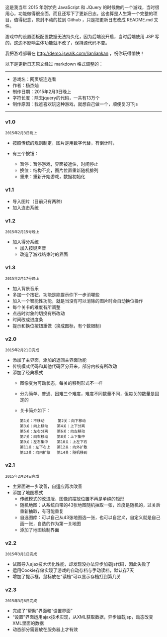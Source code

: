 
这是我当年 2015 年刚学完 JavaScript 和 JQuery 的时候做的一个游戏，当时很用心，功能做得很全面，而且还写下了更新日志。这也算是人生第一个完整的项目，值得纪念，原封不动的拉到 Github ，只是把更新日志改成 README.md 文件。

游戏中的设置面板配置数据无法持久化，因为后端没开启，当时后端使用 JSP 写的，这边不影响主体功能就不改了，保持源代码不变。

我把游戏部署在 http://demo.jswalk.com/lianliankan ，祝你玩得愉快！

以下是更新日志原文经过 markdown 格式调整的：

***

- 游戏名：网页版连连看
- 作者：杨杰灿
- 制作日期：2015年2月3日晚上
- 字符长度：除去jquery的代码，一共有13万个
- 制作原因：我爸喜欢玩这种游戏，就想自己做一个，顺便复习下js
	  
***

### v1.0

`2015年2月3日晚上`

- 按照传统的规则制定，图片是用数字代替，有倒计时，

- 有三个按钮：
	- 暂停：暂停游戏，界面被遮住，时间停止
	- 换位：结构不变，图片位置重新随机排列
	- 重来：重新开始游戏，数据初始化

### v1.1

- 导入图片（目前只有两种）
- 加入连击系统

### v1.2

`2015年2月15号晚上`

- 加入得分系统
	- 加入按键声音
	- 改造了游戏结束时的界面

### v1.3

`2015年2月17号晚上`

- 加入背景音乐
- 多加一个按钮，功能是能提示你下一步消哪些
- 加入一个智能性功能，就是当没有可以消除的图片时会自动换位操作
- 每个关卡的难度有所调整
- 点击时对象的切换有所改动
- 时间改成进度条
- 提示和换位按钮重做（换成图标，有个数限制）

### v2.0

`2015年2月21日完成`

- 添加了主界面，添加的返回主界面功能
- 传统模式代码和其他代码区分开来，部分内核有所改动
- 添加了经典模式
	- 图像变为可动状态，每关的移到形式不一样
	- 分为简单、普通、困难三个难度，难度不同数量不同，但每关的数量是固定的
	- 关卡简介如下：

		```
		第1关：不移动      第2关：向下移动
		第3关：向上移动    第4关：上下分离
		第5关：左右分离    第6关：向左移动
		第7关：向右移动    第8关：上下集中
		第9关：左右集中    第10关：上左下右
		第11关：左下右上   第12关：向外扩散
		第13关：向内扩散   第14关：随机移到	
		```	

### v2.1

`2015年2月24日完成`

- 主界面进一步改善，自适应再次改善
- 添加了地图模式
	- 传统模式的改进版，图像的摆放位置不再是单纯的矩形
	- 随机地图：从系统自带的43张地图随机抽取一张，难度是随机的，过关后重新抽取，有可能重复
	- 自选图库：可以自己从43张地图选一张，也可以自定义，自定义就是自己画一张，自选的作为第一关地图
	- 添加了地图绘制界面

### v2.2

`2015年3月1日完成`

- 试图导入ajax技术优化性能，却发现没办法异步加载js代码，因此失败了
- 运用Cookie存储实现了游戏的自动存档与手动读档，默认存7天
- 增加了提示框，鼠标放在“读档”可以显示存档打到第几关

### v2.3

`2015年3月6日完成`

- 完成了“帮助”界面和“设置界面”
- “设置”界面运用ajax技术实现，从XML获取数据，异步加载jsp，动态改变XML里面的数据
- 动态部分需要放在服务器上才有效